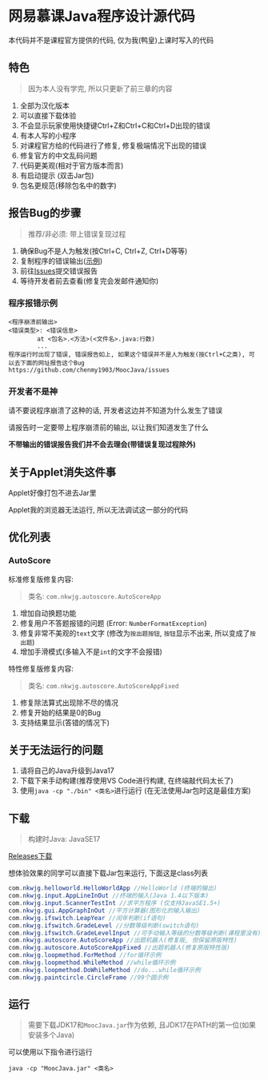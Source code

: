 # 网易慕课Java程序设计源代码

本代码并不是课程官方提供的代码, 仅为我(鸭皇)上课时写入的代码

## 特色

> 因为本人没有学完, 所以只更新了前三章的内容

1. 全部为汉化版本
2. 可以直接下载体验
3. 不会显示玩家使用快捷键Ctrl+Z和Ctrl+C和Ctrl+D出现的错误
4. 有本人写的小程序
5. 对课程官方给的代码进行了修复, 修复极端情况下出现的错误
6. 修复官方的中文乱码问题
7. 代码更美观(相对于官方版本而言)
8. 有启动提示 (双击Jar包)
9. 包名更规范(移除包名中的数字)


## 报告Bug的步骤

> 推荐/非必须: 带上错误复现过程

1. 确保Bug不是人为触发(按Ctrl+C, Ctrl+Z, Ctrl+D等等)
2. 复制程序的错误输出([示例](#程序报错示例))
3. 前往[Issues](https://github.com/chenmy1903/MoocJava/issues)提交错误报告
4. 等待开发者前去查看(修复完会发邮件通知你)

### 程序报错示例

```
<程序崩溃前输出>
<错误类型>: <错误信息>
        at <包名>.<方法>(<文件名>.java:行数)
        ...
程序运行时出现了错误, 错误报告如上, 如果这个错误并不是人为触发(按Ctrl+C之类), 可以去下面的网址报告这个Bug
https://github.com/chenmy1903/MoocJava/issues
```

### 开发者不是神

请不要说程序崩溃了这种的话, 开发者这边并不知道为什么发生了错误

请报告时一定要带上程序崩溃前的输出, 以让我们知道发生了什么

**不带输出的错误报告我们并不会去理会(带错误复现过程除外)**
## 关于Applet消失这件事

Applet好像打包不进去Jar里

Applet我的浏览器无法运行, 所以无法调试这一部分的代码

## 优化列表
### AutoScore

标准修复版修复内容:

> 类名: `com.nkwjg.autoscore.AutoScoreApp`

1. 增加自动换题功能
2. 修复用户不答题报错的问题 (Error: `NumberFormatException`)
4. 修复非常不美观的`text`文字 (修改为`按出题按钮`, `按钮`显示不出来, 所以变成了`按出题`)
5. 增加手滑模式(多输入不是`int`的文字不会报错)

特性修复版修复内容:

> 类名: `com.nkwjg.autoscore.AutoScoreAppFixed`

1. 修复除法算式出现除不尽的情况
2. 修复开始的结果是0的Bug
3. 支持结果显示(答错的情况下)

## 关于无法运行的问题

1. 请将自己的Java升级到Java17
2. 下载下来手动构建(推荐使用VS Code进行构建, 在终端敲代码太长了)
3. 使用`java -cp "./bin" <类名>`进行运行 (在无法使用Jar包时这是最佳方案)


## 下载

> 构建时Java: JavaSE17

[Releases下载](https://github.com/chenmy1903/MoocJava/releases)

想体验效果的同学可以直接下载Jar包来运行, 下面这是class列表

```java
com.nkwjg.helloworld.HelloWorldApp //HelloWorld (终端的输出)
com.nkwjg.input.AppLineInOut //终端的输入(Java 1.4以下版本)
com.nkwjg.input.ScannerTestInt //求平方程序 (仅支持JavaSE1.5+)
com.nkwjg.gui.AppGraphInOut //平方计算器(图形化的输入输出)
com.nkwjg.ifswitch.LeapYear //闰年判断(if语句)
com.nkwjg.ifswitch.GradeLevel //分数等级判断(switch语句)
com.nkwjg.ifswitch.GradeLevelInput //可手动输入等级的分数等级判断(课程里没有)
com.nkwjg.autoscore.AutoScoreApp //出题机器人(修复版, 但保留原版特性)
com.nkwjg.autoscore.AutoScoreAppFixed //出题机器人(修复原版特性版)
com.nkwjg.loopmethod.ForMethod //for循环示例
com.nkwjg.loopmethod.WhileMethod //while循环示例
com.nkwjg.loopmethod.DoWhileMethod //do...while循环示例
com.nkwjg.paintcircle.CircleFrame //99个圆示例
```

## 运行

> 需要下载JDK17和`MoocJava.jar`作为依赖, 且JDK17在PATH的第一位(如果安装多个Java)

可以使用以下指令进行运行

```batch
java -cp "MoocJava.jar" <类名>
```
